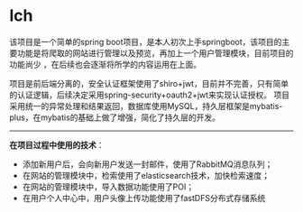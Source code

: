 # lch

该项目是一个简单的spring boot项目，是本人初次上手springboot，该项目的主要功能是将爬取的网站进行管理以及预览，再加上一个用户管理模块，目前项目的功能尚少
，在后续也会逐渐将所学的内容运用在上面。

项目是前后端分离的，安全认证框架使用了shiro+jwt，目前并不完善，只有简单的认证逻辑，后续决定采用spring-security+oauth2+jwt来实现认证授权。
项目采用统一的异常处理和结果返回，数据库使用MySQL，持久层框架是mybatis-plus，在mybatis的基础上做了增强，简化了持久层的开发。
***



**在项目过程中使用的技术**：

* 添加新用户后，会向新用户发送一封邮件，使用了RabbitMQ消息队列；
* 在网站的管理模块中，检索使用了elasticsearch技术，加快检索速度；
* 在网站的管理模块中，导入数据功能使用了POI；
* 在用户个人中心中，用户头像上传功能使用了fastDFS分布式存储系统


